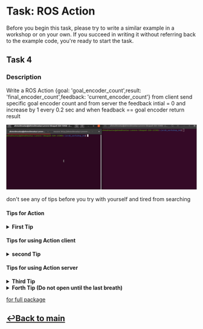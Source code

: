 # Task: ROS Action

Before you begin this task, please try to write a similar example in a workshop or on your own. If you succeed in writing it without referring back to the example code, you're ready to start the task.

## Task 4

### Description
Write a ROS Action {goal: 'goal_encoder_count',result: 'final_encoder_count',feedback: 'current_encoder_count'} from client send specific goal encoder count and from server the feedback intial = 0 and increase by 1 every 0.2 sec and when feadback == goal encoder return result 

![Expected Output](media/task_4_custom_action.gif)

don't see any of tips before you try with yourself and tired from searching  

#### Tips for Action
<details>
<summary><b>First Tip</b></summary>
make sure in `CMakeLists` 

1- in find_package : `message_generation` and `actionlib_msgs`

```bash
find_package(catkin REQUIRED COMPONENTS
  roscpp
  rospy
  actionlib_msgs 
  std_msgs
  message_generation 

)
```
2- in add_action_files: name the file in action folder

```bash
add_action_files(
  FILES
  motor_action.action
)
```

3- generate_messages: not commmented and `actionlib_msgs` 

```bash
generate_messages(
  DEPENDENCIES
  actionlib_msgs
  std_msgs
)
```
make sure in `package.xml` you add
```bash
  <build_depend>message_generation</build_depend>
  <exec_depend>message_runtime</exec_depend>

```
</details>

#### Tips for using Action client
<details>
<summary><b>second Tip</b></summary>
1- import action from your package and don't forget your_actionAction, your_actionGoal

`from your_package.msg import file_name_from_action_folder your_actionAction, your_actionGoal` 

```py
from  custom_action_task_pkg.msg import motor_actionAction, motor_actionGoal

```

</details>

#### Tips for using Action server

<details>
<summary><b>Third Tip</b></summary>

1- import action from your package and don't forget your_actionAction, your_actionResult, your_actionFeedback

`from your_package.msg import file_name_from_action_folder your_actionAction, your_actionGoal, your_actionFeedback` 

```py
from  custom_action_task_pkg.msg import motor_actionAction, motor_actionResult, motor_actionFeedback

```

</details>


<details>
<summary><b>Forth Tip (Do not open until the last breath)</b></summary>

- implementation for motor execute method

```py
    def execute_motor(self, goal):
        feedback = motor_actionFeedback()
        result = motor_actionResult()

        # Initialize variables
        ticks = 0
        rate = rospy.Rate(5)  # 5 Hz
        success = False

        # Main loop to increment ticks and publish feedback
        while not rospy.is_shutdown():
            ticks += 1
            feedback.current_encoder_count = ticks
            
            self.motor_action_server.publish_feedback(feedback)
            rospy.loginfo("feadback now is:  " + str(feedback.current_encoder_count))
            if ticks >= goal.goal_encoder_count:
                success = True
                break

            rate.sleep()

        if success:
            result.final_encoder_count = ticks
            rospy.loginfo("Server: motor move completed")
            self.motor_action_server.set_succeeded(result)
        else:
            self.motor_action_server.set_aborted()

```

</details>

[for full package ](custom_action_task_pkg)

## [↩Back to main](../../ros_services_and_action.md)